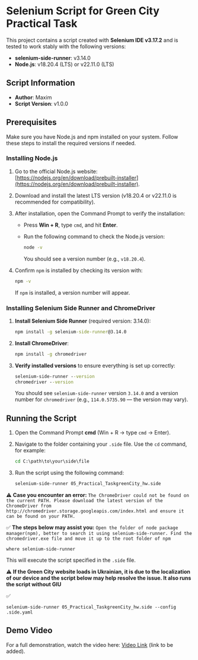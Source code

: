 # Selenium Script for Green City Practical Task

This project contains a script created with **Selenium IDE v3.17.2** and is tested to work stably with the following versions:

- **selenium-side-runner**: v3.14.0
- **Node.js**: v18.20.4 (LTS) or v22.11.0 (LTS)

## Script Information

- **Author**: Maxim
- **Script Version**: v1.0.0

## Prerequisites

Make sure you have Node.js and npm installed on your system. Follow these steps to install the required versions if needed.

### Installing Node.js

1. Go to the official Node.js website: [https://nodejs.org/en/download/prebuilt-installer](https://nodejs.org/en/download/prebuilt-installer).
2. Download and install the latest LTS version (v18.20.4 or v22.11.0 is recommended for compatibility).
3. After installation, open the Command Prompt to verify the installation:
   - Press **Win + R**, type `cmd`, and hit **Enter**.
   - Run the following command to check the Node.js version:

     ```cmd
     node -v
     ```

     You should see a version number (e.g., `v18.20.4`).

4. Confirm `npm` is installed by checking its version with:

    ```cmd
    npm -v
    ```

    If `npm` is installed, a version number will appear.

### Installing Selenium Side Runner and ChromeDriver

1. **Install Selenium Side Runner** (required version: 3.14.0):

    ```cmd
    npm install -g selenium-side-runner@3.14.0
    ```

2. **Install ChromeDriver**:

    ```cmd
    npm install -g chromedriver
    ```

3. **Verify installed versions** to ensure everything is set up correctly:

    ```cmd
    selenium-side-runner --version
    chromedriver --version
    ```

    You should see `selenium-side-runner` version `3.14.0` and a version number for `chromedriver` (e.g., `114.0.5735.90` — the version may vary).

## Running the Script

1. Open the Command Prompt **cmd** (Win + R → type `cmd` → Enter).
2. Navigate to the folder containing your `.side` file. Use the `cd` command, for example:

    ```cmd
    cd C:\path\to\your\side\file
    ```

3. Run the script using the following command:

    ```cmd
    selenium-side-runner 05_Practical_TaskgreenCity_hw.side
    ```
    
:warning: **Case you encounter an error:**
`The ChromeDriver could not be found on the current PATH. Please download the latest version of the ChromeDriver from http://chromedriver.storage.googleapis.com/index.html and ensure it can be found on your PATH.`

:white_check_mark: **The steps below may assist you:**
`Open the folder of node package manager(npm), better to search it using selenium-side-runner. Find the chromedriver.exe file and move it up to the root folder of npm`
  
    where selenium-side-runner
    
  This will execute the script specified in the `.side` file.
  
:warning: **If the Green City website loads in Ukrainian, it is due to the localization of our device and the script below may help resolve the issue. It also runs the script without GIU**

:white_check_mark: 

    selenium-side-runner 05_Practical_TaskgreenCity_hw.side --config .side.yaml

## Demo Video

For a full demonstration, watch the video here: [Video Link](#) (link to be added).
